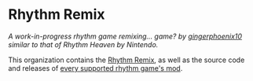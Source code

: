 # Rhythm Remix
_A work-in-progress rhythm game remixing... game? by [gingerphoenix10](https://github.com/gingerphoenix10) similar to that of Rhythm Heaven by Nintendo._

This organization contains the [Rhythm Remix](https://github.com/Rhythm-Remix/Rhythm-Remix), as well as the source code and releases of [every supported rhythm game's mod](https://github.com/Rhythm-Remix/repositories).
